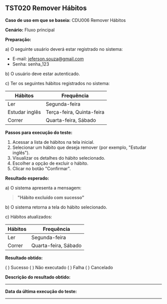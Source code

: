 ## TST020 Remover Hábitos 

**Caso de uso em que se baseia:** CDU006 Remover Hábitos  

**Cenário:** Fluxo principal

**Preparação:** 

a) O seguinte usuário deverá estar registrado no sistema:

* E-mail: jeferson.souza@gmail.com
* Senha: senha_123

b) O usuário deve estar autenticado.

c) Ter os seguintes hábitos registrados no sistema: 

| Hábitos | Frequência |
|-------- | -----------|
|Ler      | Segunda-feira|
|Estudar inglês| Terça-feira, Quinta-feira|
|Correr| Quarta-feira, Sábado|

**Passos para execução do teste:**

1. Acessar a lista de hábitos na tela inicial.
2. Selecionar um hábito que deseja remover (por exemplo, "Estudar inglês").
3. Visualizar os detalhes do hábito selecionado.
4. Escolher a opção de excluir o hábito.
5. Clicar no botão "Confirmar".

**Resultado esperado:**

a) O sistema apresenta a mensagem:
>**"Hábito excluído com sucesso"**

b) O sistema retorna a tela do hábito selecionado.

c) Hábitos atualizados:

| Hábitos | Frequência |
|-------- | -----------|
|Ler      | Segunda-feira|
|Correr| Quarta-feira, Sábado|


**Resultado obtido:**

( ) Sucesso
( ) Não executado
( ) Falha
( ) Cancelado

**Descrição do resultado obtido:**
___

**Data da última execução do teste:**
___